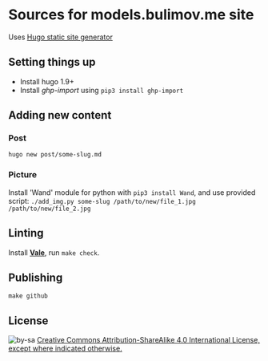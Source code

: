 # Sources for models.bulimov.me site

Uses [Hugo static site generator](gohugo.io)


## Setting things up

* Install hugo 1.9+
* Install *ghp-import* using `pip3 install ghp-import`


## Adding new content

### Post

`hugo new post/some-slug.md`


### Picture

Install 'Wand' module for python with `pip3 install Wand`, and use provided script:
`./add_img.py some-slug /path/to/new/file_1.jpg /path/to/new/file_2.jpg`


## Linting

Install [**Vale**](https://github.com/errata-ai/vale), run `make check`.


## Publishing

```
make github
```


## License

![by-sa](https://i.creativecommons.org/l/by-sa/4.0/80x15.png) [Creative Commons Attribution-ShareAlike 4.0 International License, except where indicated otherwise.](https://creativecommons.org/licenses/by-sa/4.0/)
